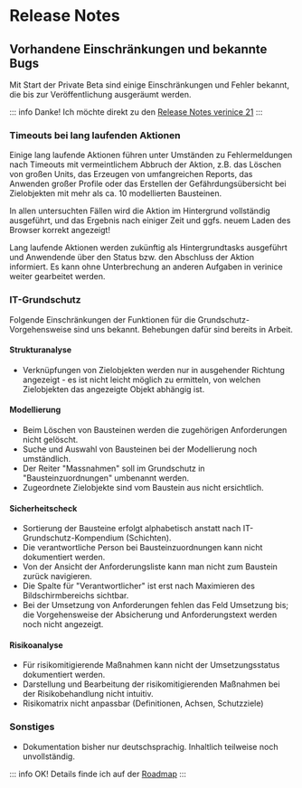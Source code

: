 # Release Notes

## Vorhandene Einschränkungen und bekannte Bugs

Mit Start der Private Beta sind einige Einschränkungen und Fehler bekannt, die bis zur Veröffentlichung ausgeräumt werden.

::: info Danke! Ich möchte direkt zu den [Release Notes verinice 21](verinice-21)
:::

### Timeouts bei lang laufenden Aktionen

Einige lang laufende Aktionen führen unter Umständen zu Fehlermeldungen nach Timeouts mit vermeintlichem Abbruch der Aktion, z.B. das Löschen von großen Units, das Erzeugen von umfangreichen Reports, das Anwenden großer Profile oder das Erstellen der Gefährdungsübersicht bei Zielobjekten mit mehr als ca. 10 modellierten Bausteinen.

In allen untersuchten Fällen wird die Aktion im Hintergrund vollständig ausgeführt, und das Ergebnis nach einiger Zeit und ggfs. neuem Laden des Browser korrekt angezeigt!

Lang laufende Aktionen werden zukünftig als Hintergrundtasks ausgeführt und Anwendende über den Status bzw. den Abschluss der Aktion informiert. Es kann ohne Unterbrechung an anderen Aufgaben in verinice weiter gearbeitet werden.

### IT-Grundschutz

Folgende Einschränkungen der Funktionen für die Grundschutz-Vorgehensweise sind uns bekannt. Behebungen dafür sind bereits in Arbeit.

#### Strukturanalyse

- Verknüpfungen von Zielobjekten werden nur in ausgehender Richtung angezeigt - es ist nicht leicht möglich zu ermitteln, von welchen Zielobjekten das angezeigte Objekt abhängig ist.

#### Modellierung

- Beim Löschen von Bausteinen werden die zugehörigen Anforderungen nicht gelöscht.
- Suche und Auswahl von Bausteinen bei der Modellierung noch umständlich.
- Der Reiter "Massnahmen" soll im Grundschutz in "Bausteinzuordnungen" umbenannt werden.
- Zugeordnete Zielobjekte sind vom Baustein aus nicht ersichtlich.

#### Sicherheitscheck

- Sortierung der Bausteine erfolgt alphabetisch anstatt nach IT-Grundschutz-Kompendium (Schichten).
- Die verantwortliche Person bei Bausteinzuordnungen kann nicht dokumentiert werden.
- Von der Ansicht der Anforderungsliste kann man nicht zum Baustein zurück navigieren.
- Die Spalte für "Verantwortlicher" ist erst nach Maximieren des Bildschirmbereichs sichtbar.
- Bei der Umsetzung von Anforderungen fehlen das Feld Umsetzung bis; die Vorgehensweise der Absicherung und Anforderungstext werden noch nicht angezeigt.

#### Risikoanalyse

- Für risikomitigierende Maßnahmen kann nicht der Umsetzungsstatus dokumentiert werden.
- Darstellung und Bearbeitung der risikomitigierenden Maßnahmen bei der Risikobehandlung nicht intuitiv.
- Risikomatrix nicht anpassbar (Definitionen, Achsen, Schutzziele)

### Sonstiges

- Dokumentation bisher nur deutschsprachig. Inhaltlich teilweise noch unvollständig.

::: info OK! Details finde ich auf der [Roadmap](../roadmap/)
:::
